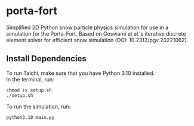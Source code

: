 # porta-fort
Simplified 2D Python snow particle physics simulation for use in a simulation for the Porta-Fort. Based on Goswami et al.'s iterative discrete element solver for efficient snow simulation (DOI: 10.2312/pgv.20221062).  

## Install Dependencies
To run Taichi, make sure that you have Python 3.10 installed.  
In the terminal, run:  
```
chmod +x setup.sh
./setup.sh
```
To run the simulation, run:  
```
python3.10 main.py
```
